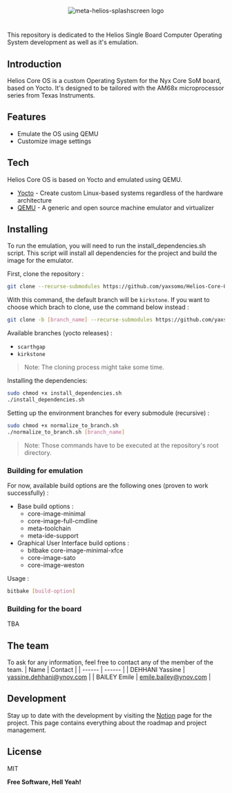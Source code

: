 <p align="center">
  <img src="https://github.com/yaxsomo/Helios-Core-OS/assets/71334330/b9eb0759-d8c2-428e-a764-d8835868768b" alt="meta-helios-splashscreen logo">
</p>


#

This repository is dedicated to the Helios Single Board Computer Operating System development as well as it's emulation.

## Introduction

Helios Core OS is a custom Operating System for the Nyx Core SoM board, based on Yocto. It's designed to be tailored with the AM68x microprocessor series from Texas Instruments.

## Features

- Emulate the OS using QEMU
- Customize image settings

## Tech

Helios Core OS is based on Yocto and emulated using QEMU.
- [Yocto] - Create custom Linux-based systems regardless of the hardware architecture
- [QEMU] - A generic and open source machine emulator and virtualizer

## Installing

To run the emulation, you will need to run the install_dependencies.sh script.
This script will install all dependencies for the project and build the image for the emulator.

First, clone the repository :
```sh
git clone --recurse-submodules https://github.com/yaxsomo/Helios-Core-OS
```
With this command, the default branch will be `kirkstone`. If you want to choose which brach to clone, use the command below instead : 

```sh
git clone -b [branch_name] --recurse-submodules https://github.com/yaxsomo/Helios-Core-OS
```
Available branches (yocto releases) : 

   - `scarthgap` 
   - `kirkstone` 

> Note: The cloning process might take some time.

Installing the dependencies:
```sh
sudo chmod +x install_dependencies.sh
./install_dependencies.sh
```
Setting up the environment branches for every submodule (recursive) :
```sh
sudo chmod +x normalize_to_branch.sh
./normalize_to_branch.sh [branch_name]
```
> Note: Those commands have to be executed at the repository's root directory.

### Building for emulation

For now, available build options are the following ones (proven to work successfully) : 
- Base build options :
   - core-image-minimal
   - core-image-full-cmdline
   - meta-toolchain
   - meta-ide-support
- Graphical User Interface build options :
   - bitbake core-image-minimal-xfce
   - core-image-sato
   - core-image-weston

Usage :
```bash
bitbake [build-option]
```

### Building for the board 

TBA

## The team

To ask for any information, feel free to contact any of the member of the team.
| Name | Contact  |
| ------ | ------ |
| DEHHANI Yassine | yassine.dehhani@ynov.com |
| BAILEY Emile | emile.bailey@ynov.com |

## Development

Stay up to date with the development by visiting the [Notion] page for the project. This page contains everything about the roadmap and project management. 

## License

MIT

**Free Software, Hell Yeah!**

   [QEMU]: <https://www.qemu.org/>
   [Yocto]: <https://www.yoctoproject.org/>
   [AM68 SDK]: <https://www.ti.com/tool/PROCESSOR-SDK-AM68>
   [Notion]: <https://www.notion.so/Nyx-Core-SBC-Project-management-a56bd7ae7e154de29fd0a4aed3680350>


